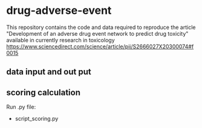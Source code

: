 # drug-adverse-event
This repository contains the code and data required to reproduce the article "Development of an adverse drug event network to predict drug toxicity"  available in currently research in toxicology https://www.sciencedirect.com/science/article/pii/S2666027X20300074#f0015

## data input and out put

## scoring calculation
Run .py file:
* script_scoring.py

